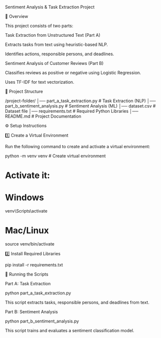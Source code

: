 Sentiment Analysis & Task Extraction Project

📌 Overview

This project consists of two parts:

Task Extraction from Unstructured Text (Part A)

Extracts tasks from text using heuristic-based NLP.

Identifies actions, responsible persons, and deadlines.

Sentiment Analysis of Customer Reviews (Part B)

Classifies reviews as positive or negative using Logistic Regression.

Uses TF-IDF for text vectorization.

📂 Project Structure

/project-folder/
│── part_a_task_extraction.py  # Task Extraction (NLP)
│── part_b_sentiment_analysis.py  # Sentiment Analysis (ML)
│── dataset.csv  # Dataset file
│── requirements.txt  # Required Python Libraries
│── README.md  # Project Documentation

⚙️ Setup Instructions

1️⃣ Create a Virtual Environment

Run the following command to create and activate a virtual environment:

python -m venv venv  # Create virtual environment
# Activate it:
# Windows
venv\Scripts\activate
# Mac/Linux
source venv/bin/activate

2️⃣ Install Required Libraries

pip install -r requirements.txt

🚀 Running the Scripts

Part A: Task Extraction

python part_a_task_extraction.py

This script extracts tasks, responsible persons, and deadlines from text.

Part B: Sentiment Analysis

python part_b_sentiment_analysis.py

This script trains and evaluates a sentiment classification model.
